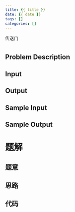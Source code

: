 ```yaml
---
title: {{ title }}
date: {{ date }}
tags: []
categories: []
---
```


传送门

<!-- more -->

# 

## Problem Description



## Input



## Output



## Sample Input



## Sample Output


# 题解


## 题意



## 思路



## 代码
